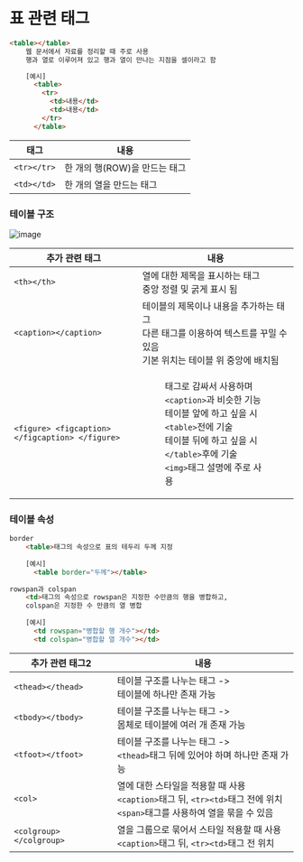 # 표 관련 태그

```html
<table></table>
    웹 문서에서 자료를 정리할 때 주로 사용
    행과 열로 이루어져 있고 행과 열이 만나는 지점을 셀이라고 함

    [예시]
      <table>
        <tr>
          <td>내용</td>
          <td>내용</td>
        </tr>
      </table>
```
|태그|내용|
|---|---|
|`<tr></tr>`|한 개의 행(ROW)을 만드는 태그|
|`<td></td>`|한 개의 열을 만드는 태그|

### 테이블 구조
![image](https://poiemaweb.com/img/html_table_structure.gif)

|추가 관련 태그|내용|
|---|---|
|`<th></th>`|열에 대한 제목을 표시하는 태그<br> 중앙 정렬 및 굵게 표시 됨|
|`<caption></caption>`|테이블의 제목이나 내용을 추가하는 태그<br> 다른 태그를 이용하여 텍스트를 꾸밀 수 있음<br> 기본 위치는 테이블 위 중앙에 배치됨|
|`<figure> <figcaption></figcaption> </figure>`|<figure>태그로 감싸서 사용하며 `<caption>`과 비슷한 기능<br> 테이블 앞에 하고 싶을 시 `<table>`전에 기술<br> 테이블 뒤에 하고 싶을 시 `</table>`후에 기술<br> `<img>`태그 설명에 주로 사용|
  
### 테이블 속성

```html
border
    <table>태그의 속성으로 표의 테두리 두께 지정
    
    [예시]
      <table border="두께"></table>
      
rowspan과 colspan
    <td>태그의 속성으로 rowspan은 지정한 수만큼의 행을 병합하고,
    colspan은 지정한 수 만큼의 열 병합
      
    [예시]
      <td rowspan="병합할 행 개수"></td>
      <td colspan="병합할 열 개수"></td>
```

|추가 관련 태그2|내용|
|---|---|
|`<thead></thead>`|테이블 구조를 나누는 태그 -> <br> 테이블에 하나만 존재 가능|
|`<tbody></tbody>`|테이블 구조를 나누는 태그 -> <br> 몸체로 테이블에 여러 개 존재 가능|
|`<tfoot></tfoot>`|테이블 구조를 나누는 태그 -> <br> `<thead>`태그 뒤에 있어야 하며 하나만 존재 가능|
|`<col>`|열에 대한 스타일을 적용할 때 사용<br> `<caption>`태그 뒤, `<tr><td>`태그 전에 위치<br> `<span>`태그를 사용하여 열을 묶을 수 있음|
|`<colgroup></colgroup>`|열을 그룹으로 묶어서 스타일 적용할 때 사용<br> `<caption>`태그 뒤, `<tr><td>`태그 전 위치|

